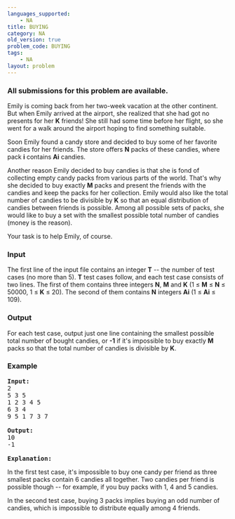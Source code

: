 ```yaml
---
languages_supported:
    - NA
title: BUYING
category: NA
old_version: true
problem_code: BUYING
tags:
    - NA
layout: problem
---
```

###  All submissions for this problem are available. 

Emily is coming back from her two-week vacation at the other continent. But when Emily arrived at the airport, she realized that she had got no presents for her **K** friends! She still had some time before her flight, so she went for a walk around the airport hoping to find something suitable.

Soon Emily found a candy store and decided to buy some of her favorite candies for her friends. The store offers **N** packs of these candies, where pack **i** contains **Ai** candies.

Another reason Emily decided to buy candies is that she is fond of collecting empty candy packs from various parts of the world. That's why she decided to buy exactly **M** packs and present the friends with the candies and keep the packs for her collection. Emily would also like the total number of candies to be divisible by **K** so that an equal distribution of candies between friends is possible. Among all possible sets of packs, she would like to buy a set with the smallest possible total number of candies (money is the reason).

Your task is to help Emily, of course.

### Input

The first line of the input file contains an integer **T** -- the number of test cases (no more than 5). **T** test cases follow, and each test case consists of two lines. The first of them contains three integers **N**, **M** and **K** (1 ≤ **M** ≤ **N** ≤ 50000, 1 ≤ **K** ≤ 20). The second of them contains **N** integers **Ai** (1 ≤ **Ai** ≤ 109).

### Output

For each test case, output just one line containing the smallest possible total number of bought candies, or **-1** if it's impossible to buy exactly **M** packs so that the total number of candies is divisible by **K**.

### Example

<pre>
<b>Input:</b>
2
5 3 5
1 2 3 4 5
6 3 4
9 5 1 7 3 7

<b>Output:</b>
10
-1

<b>Explanation:</b>
</pre>
In the first test case, it's impossible to buy one candy per friend as three smallest packs contain 6 candies all together. Two candies per friend is possible though -- for example, if you buy packs with 1, 4 and 5 candies.

In the second test case, buying 3 packs implies buying an odd number of candies, which is impossible to distribute equally among 4 friends.
